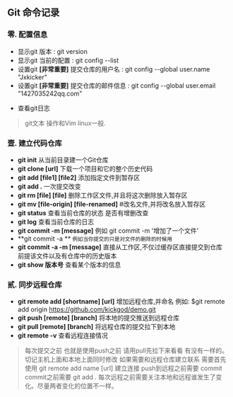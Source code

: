 Git 命令记录
---
### 零. 配置信息
  *  显示git 版本 : git version
  *  显示git 当前的配置          : git config --list 
  *  设置git **[非常重要]**  提交仓库的用户名     : git config --global user.name  "Jxkicker"
  *  设置git **[非常重要]**  提交仓库的邮件信息  : git config --global user.email  "1427035242qq.com"
+ 查看git日志  
> git文本 操作和Vim linux一般.

### 壹. 建立代码仓库
* **git init** 从当前目录建一个Git仓库
* **git clone [url]**  下载一个项目和它的整个历史代码
* **git add [file1] [file2]** 添加指定文件到暂存区
* **git add .** 一次提交改变 
* **git rm [file] [file]** 删除工作区文件,并且将这次删除放入暂存区
* **git mv [file-origin] [file-renamed]** #改名文件,并将改名放入暂存区
* **git status** 查看当前仓库的状态  是否有增删改查
* **git log** 查看当前仓库的日志
* **git commit -m [message]** 例如  git commit -m '增加了一个文件'
* **git commit -a ** `例如当你提交的只是对文件的删除的时候用`
* **git commit -a -m [message]** 直接从工作区,不仅过缓存区直接提交到仓库 前提该文件以及有仓库中的历史版本
* **git show 版本号** 查看某个版本的信息
### 贰. 同步远程仓库
* **git remote add [shortname] [url]** 增加远程仓库,并命名  例如: $git remote add origin https://github.com/kickgod/demo.git
* **git push [remote] [branch]** 将本地的提交推送到远程仓库
* **git pull [remote] [branch]** 将远程仓库的提交拉下到本地
* **git remote -v** 查看远程连接情况
> 每次提交之前 也就是使用push之前 请用pull先拉下来看看 有没有一样的。切记主机上面和本地上面同时修改
> 如果需要和远程仓库建立联系 需要首先使用 git remote add name [url] 建立连接 push到远程之前需要 commit commit之前需要 git add .
> 每次远程之前需要关注本地和远程谁发生了变化。尽量两者变化的位置不一样。
